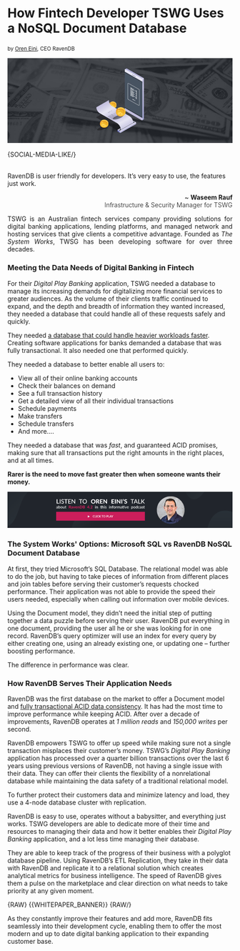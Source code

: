 # How Fintech Developer TSWG Uses a NoSQL Document Database
<small>by <a href="mailto:ayende@ayende.com">Oren Eini</a>, CEO RavenDB</small>

<div class="article-img figure text-center">
  <img src="images/nosql-database-for-digital-banking-applications.jpg" alt="NoSQL Database for Digital Banking Applications" class="img-responsive img-thumbnail">
</div>

{SOCIAL-MEDIA-LIKE/}

<br/>
<div class="pull-right margin-left"><div class="quote-textbox-right">RavenDB is user friendly for developers. It’s very easy to use, the features just work.</div><p style="text-align: right"> ~ <span style="font-weight: bold">Waseem Rauf</span><br/><span style="font-weight: 300">Infrastructure & Security Manager for TSWG</span></p></div>

<p style="text-align: justify">TSWG is an Australian fintech services company providing solutions for digital banking applications, lending platforms, and managed network and hosting services that give clients a competitive advantage. Founded as <em>The System Works</em>, TWSG has been developing software for over three decades.</p>

### Meeting the Data Needs of Digital Banking in Fintech
For their *Digital Play Banking* application, TSWG needed a database to manage its increasing demands for digitalizing more financial services to greater audiences. As the volume of their clients traffic continued to expand, and the depth and breadth of information they wanted increased, they needed a database that could handle all of these requests safely and quickly.

They needed [a database that could handle heavier workloads faster](https://ravendb.net/features/high-performance). Creating software applications for banks demanded a database that was fully transactional. It also needed one that performed quickly.

They needed a database to better enable all users to:

- View all of their online banking accounts
- Check their balances on demand
- See a full transaction history
- Get a detailed view of all their individual transactions
- Schedule payments
- Make transfers
- Schedule transfers
- And more….

They needed a database that was *fast*, and guaranteed ACID promises, making sure that all transactions put the right amounts in the right places, and at all times. 

**Rarer is the need to move fast greater then when someone wants their money.**

<a href="https://ravendb.net/articles/ravendb-42-review-graphs-counters-revisions-and-more"><img class="img-responsive m-0-auto" src="images/podcast.png" alt="Listen to Oren Eini's talk about RavenDB 4.2 in this informative podcast"></a>

### The System Works' Options: Microsoft SQL vs RavenDB NoSQL Document Database
At first, they tried Microsoft’s SQL Database. The relational model was able to do the job, but having to take pieces of information from different places and join tables before serving their customer’s requests chocked performance. Their application was not able to provide the speed their users needed, especially when calling out information over mobile devices.

Using the Document model, they didn’t need the initial step of putting together a data puzzle before serving their user. RavenDB put everything in one document, providing the user all he or she was looking for in one record. RavenDB’s query optimizer will use an index for every query by either creating one, using an already existing one, or updating one – further boosting performance. 

The difference in performance was clear. 

### How RavenDB Serves Their Application Needs
RavenDB was the first database on the market to offer a Document model and [fully transactional ACID data consistency](https://ravendb.net/features/acid-transactions). It has had the most time to improve performance while keeping ACID. After over a decade of improvements, RavenDB operates at *1 million reads* and *150,000 writes* per second.  

RavenDB empowers TSWG to offer up speed while making sure not a single transaction misplaces their customer’s money. TSWG’s *Digital Play Banking* application has processed over a quarter billion transactions over the last 6 years using previous versions of RavenDB, not having a single issue with their data. They can offer their clients the flexibility of a nonrelational database while maintaining the data safety of a traditional relational model. 

To further protect their customers data and minimize latency and load, they use a 4-node database cluster with replication. 

RavenDB is easy to use, operates without a babysitter, and everything just works. TSWG developers are able to dedicate more of their time and resources to managing their data and how it better enables their *Digital Play Banking* application, and a lot less time managing their database.

They are able to keep track of the progress of their business with a polyglot database pipeline. Using RavenDB’s ETL Replication, they take in their data with RavenDB and replicate it to a relational solution which creates analytical metrics for business intelligence. The speed of RavenDB gives them a pulse on the marketplace and clear direction on what needs to take priority at any given moment. 

{RAW}
{{WHITEPAPER_BANNER}}
{RAW/}

As they constantly improve their features and add more, RavenDB fits seamlessly into their development cycle, enabling them to offer the most modern and up to date digital banking application to their expanding customer base. 